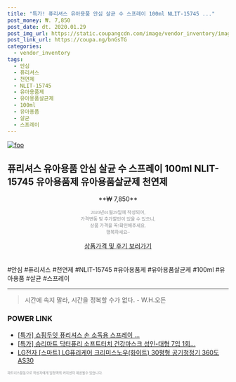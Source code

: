 ```yaml
--- 
title: "특가! 퓨리셔스 유아용품 안심 살균 수 스프레이 100ml NLIT-15745 ..." 
post_money: ₩. 7,850 
post_date: dt. 2020.01.29 
post_img_url: https://static.coupangcdn.com/image/vendor_inventory/images/2018/10/10/8/9/50979283-fc78-485a-bdb2-c7a106f077f5.jpg 
post_link_url: https://coupa.ng/bnGsTG 
categories: 
  - vendor_inventory 
tags: 
  - 안심 
  - 퓨리셔스 
  - 천연제 
  - NLIT-15745 
  - 유아용품제 
  - 유아용품살균제 
  - 100ml 
  - 유아용품 
  - 살균 
  - 스프레이 
--- 
```

[![foo](https://static.coupangcdn.com/image/vendor_inventory/images/2018/10/10/8/9/50979283-fc78-485a-bdb2-c7a106f077f5.jpg)](https://coupa.ng/bnGsTG) 

## 퓨리셔스 유아용품 안심 살균 수 스프레이 100ml NLIT-15745 유아용품제 유아용품살균제 천연제 
<p style="text-align: center;">**₩ 7,850**</p> 
<p style="text-align: center;"><span style="color: #898c8f; font-family: Georgia,Times,serif; font-size: 0.75em;">2020년01월29일에 작성되어, <br>가격변동 및 추가할인이 있을 수 있으니,<br> 상품 가격을 꼭!확인해주세요.<br>행복하세요~</span> 
</p>	 
<div markdown="0" style="text-align: center;"><a href="https://coupa.ng/bnGsTG" class="btn btn--success">상품가격 및 후기 보러가기</a></div> 
<br><br> 
  #안심 #퓨리셔스 #천연제 #NLIT-15745 #유아용품제 #유아용품살균제 #100ml #유아용품 #살균 #스프레이 
<hr> 

> 시간에 속지 말라, 시간을 정복할 수가 없다. - W.H.오든 


### POWER LINK

* <a href="https://blog.naver.com/santokki14/221789120928" target="_blank">[특가] 쇼핑두잇 퓨리셔스 손 소독용 스프레이 ...</a>
* <a href="https://blog.naver.com/santokki14/221788175984" target="_blank">[특가] 승리마트 닥터퓨리 소프트터치 건강마스크 성인-대형 7입 1회...</a>
* <a href="https://blog.naver.com/fasyy4321/221779443738" target="_blank">LG전자 [스마트] LG퓨리케어 크리미스노우(화이트) 30평형 공기청정기 360도 AS30</a>

<span style="color: #898c8f; font-family: Georgia,Times,serif; font-size: 0.55em;">파트너스활동으로 작성자에게 일정액의 커미션이 제공될수 있습니다.</span> 
